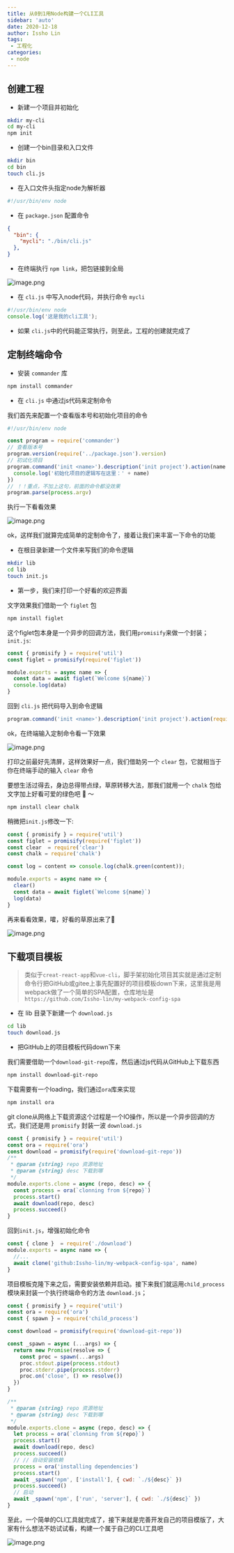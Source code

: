 ```yaml
---
title: 从0到1用Node构建一个CLI工具
sidebar: 'auto'
date: 2020-12-18
author: Issho Lin
tags:
 - 工程化
categories:
 - node
---
```


## 创建工程
- 新建一个项目并初始化
```bash
mkdir my-cli
cd my-cli
npm init
```
- 创建一个bin目录和入口文件
```bash
mkdir bin
cd bin
touch cli.js
```
- 在入口文件头指定node为解析器
```js
#!/usr/bin/env node
```
- 在 `package.json` 配置命令
```json
{
  "bin": {
    "mycli": "./bin/cli.js"
  },
}
```
- 在终端执行 `npm link`，把包链接到全局

![image.png](https://upload-images.jianshu.io/upload_images/19423820-30b40689cfe45793.png?imageMogr2/auto-orient/strip%7CimageView2/2/w/1240)

- 在 `cli.js` 中写入node代码，并执行命令 `mycli`
```js
#!/usr/bin/env node
console.log('这是我的cli工具');
```
- 如果 `cli.js`中的代码能正常执行，则至此，工程的创建就完成了

## 定制终端命令
- 安装 `commander` 库
```bash
npm install commander
```
- 在 `cli.js` 中通过js代码来定制命令

我们首先来配置一个查看版本号和初始化项目的命令
```js
#!/usr/bin/env node

const program = require('commander')
// 查看版本号
program.version(require('../package.json').version)
// 初试化项目
program.command('init <name>').description('init project').action(name => {
  console.log('初始化项目的逻辑写在这里：' + name)
})
// ！！重点，不加上这句，前面的命令都没效果
program.parse(process.argv)
```
执行一下看看效果

![image.png](https://upload-images.jianshu.io/upload_images/19423820-e4adeead1123c81d.png?imageMogr2/auto-orient/strip%7CimageView2/2/w/1240)

ok，这样我们就算完成简单的定制命令了，接着让我们来丰富一下命令的功能
- 在根目录新建一个文件来写我们的命令逻辑
```bash
mkdir lib
cd lib
touch init.js
```
- 第一步，我们来打印一个好看的欢迎界面

文字效果我们借助一个 `figlet` 包
```bash
npm install figlet
```
这个figlet包本身是一个异步的回调方法，我们用`promisify`来做一个封装；
`init.js`:
```js
const { promisify } = require('util')
const figlet = promisify(require('figlet'))

module.exports = async name => {
  const data = await figlet(`Welcome ${name}`)
  console.log(data)
}
```
回到 `cli.js` 把代码导入到命令逻辑
```js
program.command('init <name>').description('init project').action(require('../lib/init'))
```
ok，在终端输入定制命令看一下效果

![image.png](https://upload-images.jianshu.io/upload_images/19423820-1df7f6a9f432e514.png?imageMogr2/auto-orient/strip%7CimageView2/2/w/1240)

打印之前最好先清屏，这样效果好一点，我们借助另一个 `clear` 包，它就相当于你在终端手动的输入 `clear` 命令

要想生活过得去，身边总得带点绿，草原转移大法，那我们就用一个 `chalk` 包给文字加上好看可爱的绿色吧 🐶 ～
```bash
npm install clear chalk
```
稍微把`init.js`修改一下:
```js
const { promisify } = require('util')
const figlet = promisify(require('figlet'))
const clear  = require('clear')
const chalk = require('chalk')

const log = content => console.log(chalk.green(content));

module.exports = async name => {
  clear()
  const data = await figlet(`Welcome ${name}`)
  log(data)
}
```
再来看看效果，嚯，好看的草原出来了🌿

![image.png](https://upload-images.jianshu.io/upload_images/19423820-7c31cf941b20f1d6.png?imageMogr2/auto-orient/strip%7CimageView2/2/w/1240) 

## 下载项目模板
>类似于`creat-react-app`和`vue-cli`，脚手架初始化项目其实就是通过定制命令行把GitHub或gitee上事先配置好的项目模板down下来，这里我是用webpack做了一个简单的SPA配置，仓库地址是`https://github.com/Issho-lin/my-webpack-config-spa`
- 在 lib 目录下新建一个 `download.js`
```bash
cd lib
touch download.js
```
- 把GitHub上的项目模板代码down下来

我们需要借助一个`download-git-repo`库，然后通过js代码从GitHub上下载东西
```bash
npm install download-git-repo
```
下载需要有一个loading，我们通过`ora`库来实现
```bash
npm install ora
```
git clone从网络上下载资源这个过程是一个IO操作，所以是一个异步回调的方式，我们还是用 `promisify` 封装一波
`download.js`
```js
const { promisify } = require('util')
const ora = require('ora')
const download = promisify(require('download-git-repo'))
/**
 * @param {string} repo 资源地址
 * @param {string} desc 下载到哪
 */
module.exports.clone = async (repo, desc) => {
  const process = ora(`clonning from ${repo}`)
  process.start()
  await download(repo, desc)
  process.succeed()
}
```
回到`init.js`，增强初始化命令
```js
const { clone }  = require('./download')
module.exports = async name => {
  //...
  await clone('github:Issho-lin/my-webpack-config-spa', name)
}
```
项目模板克隆下来之后，需要安装依赖并启动。接下来我们就运用`child_process`模块来封装一个执行终端命令的方法
`download.js`；

```js
const { promisify } = require('util')
const ora = require('ora')
const { spawn } = require('child_process')

const download = promisify(require('download-git-repo'))

const _spawn = async (...args) => {
  return new Promise(resolve => {
    const proc = spawn(...args)
    proc.stdout.pipe(process.stdout)
    proc.stderr.pipe(process.stderr)
    proc.on('close', () => resolve())
  })
}

/**
 * @param {string} repo 资源地址
 * @param {string} desc 下载到哪
 */
module.exports.clone = async (repo, desc) => {
  let process = ora(`clonning from ${repo}`)
  process.start()
  await download(repo, desc)
  process.succeed()
  // // 自动安装依赖
  process = ora('installing dependencies')
  process.start()
  await _spawn('npm', ['install'], { cwd: `./${desc}` })
  process.succeed()
  // 启动
  await _spawn('npm', ['run', 'server'], { cwd: `./${desc}` })
}
```
至此，一个简单的CLI工具就完成了，接下来就是完善开发自己的项目模版了，大家有什么想法不妨试试看，构建一个属于自己的CLI工具吧

![image.png](https://upload-images.jianshu.io/upload_images/19423820-bc2ac385d1d30a2e.png?imageMogr2/auto-orient/strip%7CimageView2/2/w/1240)